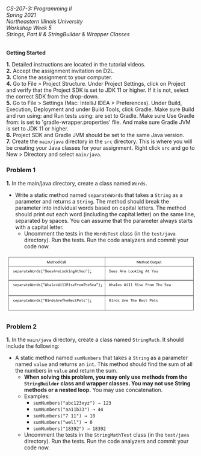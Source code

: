 ###### CS-207-3: Programming II <br> Spring 2021 <br> Northeastern Illinois University <br> Workshop Week 5 <br> Strings, Part II & StringBuilder & Wrapper Classes

**Getting Started**

**1.** Detailed instructions are located in the tutorial videos.<br>
**2.** Accept the assignment invitation on D2L.<br>
**3.** Clone the assignment to your computer.<br>
**4.** Go to File > Project Structure. Under Project Settings, click on Project and verify that the Project SDK is set
to JDK 11 or higher.  If it is not, select the correct SDK from the drop-down.<br>
**5.** Go to File > Settings (Mac: IntelliJ IDEA > Preferences). Under Build, Execution, Deployment and under Build
Tools, click Gradle. Make sure Build and run using: and Run tests using: are set to Gradle. Make sure Use Gradle from:
is set to 'gradle-wrapper.properties' file. And make sure Gradle JVM is set to JDK 11 or higher.<br>
**6.** Project SDK and Gradle JVM should be set to the same Java version.<br>
**7.** Create the `main/java` directory in the `src` directory. This is where you will be creating your Java classes for
your assignment. Right click `src` and go to New > Directory and select `main/java`.<br>

### Problem 1

**1.** In the main/java directory, create a class named `Words`.
- Write a static method named `separateWords` that takes a `String` as a parameter and returns a `String`.
  The method should break the parameter into individual words based on capital letters.
  The  method should print out each word (including the capital letter) on the same line, separated by spaces.
  You can assume that the parameter always starts with a capital letter.
    - Uncomment the tests in the `WordsTest` class (in the `test/java` directory). 
      Run the tests. Run the code analyzers and commit your code now.

![output3](images/output3.jpg)

### Problem 2

**1.** In the `main/java` directory, create a class named `StringMath`. It should include the following:
- A static method named `sumNumbers` that takes a `String` as a parameter named `value` and returns an `int`. This method should
  find the sum of all the numbers in `value` and return the sum.
    - **When solving this problem, you may only use methods from the `StringBuilder` class and
      wrapper classes. You may not use String methods or a nested loop.** You may use concatenation.<br>
    - Examples:
      - ```sumNumbers("abc123xyz") → 123```
      - ```sumNumbers("aa11b33") → 44```
      - ```sumNumbers("7 11") → 18```
      - ```sumNumbers("well") → 0```
      - ```sumNumbers("18392") → 18392```
    - Uncomment the tests in the `StringMathTest` class (in the `test/java` directory).
      Run the tests. Run the code analyzers and commit your code now.